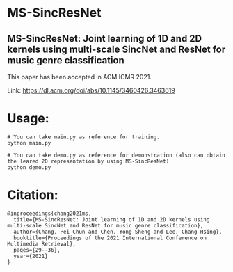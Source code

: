 # MS-SincResNet
## MS-SincResNet: Joint learning of 1D and 2D kernels using multi-scale SincNet and ResNet for music genre classification
This paper has been accepted in ACM ICMR 2021.

Link: https://dl.acm.org/doi/abs/10.1145/3460426.3463619

# Usage:
```
# You can take main.py as reference for training.
python main.py
```
```
# You can take demo.py as reference for demonstration (also can obtain the leared 2D representation by using MS-SincResNet) 
python demo.py
```

# Citation:
```
@inproceedings{chang2021ms,
  title={MS-SincResNet: Joint learning of 1D and 2D kernels using multi-scale SincNet and ResNet for music genre classification},
  author={Chang, Pei-Chun and Chen, Yong-Sheng and Lee, Chang-Hsing},
  booktitle={Proceedings of the 2021 International Conference on Multimedia Retrieval},
  pages={29--36},
  year={2021}
}
```
